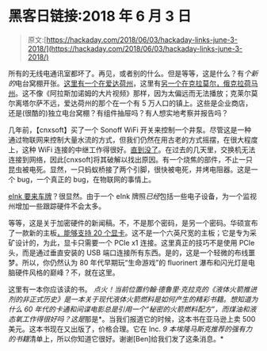 # 黑客日链接:2018 年 6 月 3 日

> 原文:[https://hackaday.com/2018/06/03/hackaday-links-june-3-2018/](https://hackaday.com/2018/06/03/hackaday-links-june-3-2018/)

所有的无线电通讯室都坏了。再见，或者别的什么。但是等等，这是什么？有*个新的*电台窝棚开张。[这里有一个在爱达荷州](https://idahostatejournal.com/news/local/new-radioshack-in-pocatello-holds-grand-opening/article_a7c45bac-fb95-515a-8d4a-204179b7395e.amp.html)，这里有[另一个在克拉莫尔，俄克拉荷马州](http://www.claremoreprogress.com/news/lifestyles/radio-shack-to-open-in-ne-mar-center-this-weekend/article_dd8a95ac-427e-11e8-a5dc-133145fb3a2a.html)。这不像《阿拉斯加诺姆的大片视频》那样，因为太偏远而无法播放；克莱尔莫尔离塔尔萨不远，爱达荷州的那个在一个有 5 万人口的镇上。这些是企业商店，还是(很酷的)独立电台窝棚？有组件抽屉吗？有人想实地考察并报告吗？

几年前，【cnxsoft】买了一个 Sonoff WiFi 开关来控制一个井泵。尽管这是一种通过物联网来控制大量水流的方式，但我们仍然在用古老的方式摇摆，在很大程度上，这种 WiFi 连接的中继工作得很好。[直到没了](https://www.cnx-software.com/2018/05/30/sonoff-th16-wireless-switch-dead-postmortem-analysis/)。在过去的几天里，交换机无法连接到网络，因此[cnxsoft]将其破解以找出原因。有一个烧焦的部件，不止一只昆虫被电死。显然，一只蚂蚁桥接了两个引脚，很快被电死，并烤电阻器。这是一个 bug，一个真正的 bug，在物联网的事情上。

[eInk 要来车牌](http://www.sacbee.com/news/local/transportation/back-seat-driver/article211828814.html?ref=hvper.com&utm_source=hvper.com&utm_medium=website)？很显然。由于一个 eInk 牌照*已经*包括一些电子设备，为一个监视州增加一些跟踪硬件不会太多。

等等，这是关于加密硬件的新闻稿。不，不是那个密码，是另一个密码。华硕宣布了一款新的主板[，能够支持 20 个显卡](https://www.asus.com/us/News/ZwwO4E0EimUoYyEi)。这不是一个六英尺宽的主板；它是专为采矿设计的，为此，显卡只需要一个 PCIe x1 连接。这里真正的技巧不是使用 PCIe 头，而是通过垂直安装的 USB 端口连接所有东西。是的，这是一个轻微的布线噩梦。所以，你仍然认为 80 年代早期玩“生命游戏”的 fluorinert 瀑布和闪光灯是电脑硬件风格的巅峰？不，就在这里。

这里有一本你应该读的书。 *点火！当前位置约翰·德鲁里·克拉克的《液体火箭推进剂的非正式历史》是一本关于现代液体火箭燃料是如何产生的精彩书籍。想知道为什么 60 年代的卡通和间谍电影总是引用一个“秘密的火箭燃料配方”，而煤油和液态氧工作得很好吗？这是*那是*。当我们报道它的时候，这本书在亚马逊上卖 500 美元。这本书现在又出版了，价格合理。它在 Inc. *9 本埃隆马斯克推荐的强有力的书籍*清单上，所以你知道它很好。谢谢[Ben]给我们发了这条消息。*